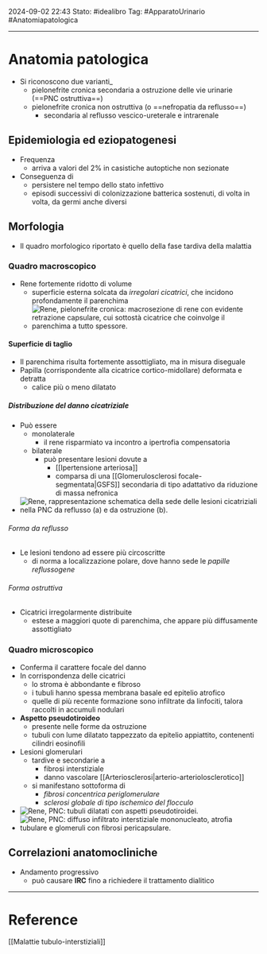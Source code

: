 2024-09-02 22:43
Stato: #idealibro 
Tag: #ApparatoUrinario #Anatomiapatologica 

---
# Anatomia patologica
- Si riconoscono due varianti_
	- pielonefrite cronica secondaria a ostruzione delle vie urinarie (==PNC ostruttiva==)
	- pielonefrite cronica non ostruttiva (o ==nefropatia da reflusso==)
		- secondaria al reflusso vescico-ureterale e intrarenale
## Epidemiologia ed eziopatogenesi
- Frequenza
	- arriva a valori del 2% in casistiche autoptiche non sezionate
- Conseguenza di
	- persistere nel tempo dello stato infettivo
	- episodi successivi di colonizzazione batterica sostenuti, di volta in volta, da germi anche diversi
## Morfologia
- Il quadro morfologico riportato è quello della fase tardiva della malattia
### Quadro macroscopico
- Rene fortemente ridotto di volume
	- superficie esterna solcata da *irregolari cicatrici*, che incidono profondamente il parenchima
	- ![Rene, pielonefrite cronica: macrosezione di rene con evidente retrazione capsulare, cui sottostà cicatrice che coinvolge il parenchima a tutto spessore.](https://i.imgur.com/hUsGHCO.png)
#### Superficie di taglio
- Il parenchima risulta fortemente assottigliato, ma in misura diseguale
- Papilla (corrispondente alla cicatrice cortico-midollare) deformata e detratta
	- calice più o meno dilatato
##### Distribuzione del danno cicatriziale
- Può essere
	- monolaterale
		- il rene risparmiato va incontro a ipertrofia compensatoria
	- bilaterale
		- può presentare lesioni dovute a
			- [[Ipertensione arteriosa]]
			- comparsa di una [[Glomerulosclerosi focale-segmentata|GSFS]] secondaria di tipo adattativo da riduzione di massa nefronica
- ![Rene, rappresentazione schematica della sede delle lesioni cicatriziali nella PNC da reflusso (a) e da ostruzione (b).](https://i.imgur.com/fSkJJ0m.png)
###### Forma da reflusso
- Le lesioni tendono ad essere più circoscritte
	- di norma a localizzazione polare, dove hanno sede le *papille reflussogene*
###### Forma ostruttiva
- Cicatrici irregolarmente distribuite
	- estese a maggiori quote di parenchima, che appare più diffusamente assottigliato
### Quadro microscopico
- Conferma il carattere focale del danno
- In corrispondenza delle cicatrici
	- lo stroma è abbondante e fibroso
	- i tubuli hanno spessa membrana basale ed epitelio atrofico
	- quelle di più recente formazione sono infiltrate da linfociti, talora raccolti in accumuli nodulari
- **Aspetto pseudotiroideo**
	- presente nelle forme da ostruzione
	- tubuli con lume dilatato tappezzato da epitelio appiattito, contenenti cilindri eosinofili
- Lesioni glomerulari
	- tardive e secondarie a
		- fibrosi interstiziale
		- danno vascolare [[Arteriosclerosi|arterio-arteriolosclerotico]]
	- si manifestano sottoforma di 
		- *fibrosi concentrica periglomerulare*
		- *sclerosi globale di tipo ischemico del flocculo*
- ![Rene, PNC: tubuli dilatati con aspetti pseudotiroidei.](https://i.imgur.com/zIrGWPC.png)
- ![Rene, PNC: diffuso infiltrato interstiziale mononucleato, atrofia tubulare e glomeruli con fibrosi pericapsulare.](https://i.imgur.com/gHF3PF7.png)
## Correlazioni anatomocliniche
- Andamento progressivo
	- può causare **IRC** fino a richiedere il trattamento dialitico






---
# Reference
[[Malattie tubulo-interstiziali]]